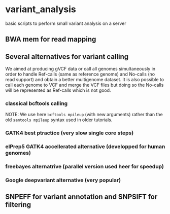 # variant_analysis
basic scripts to perform small variant analysis on a server

## BWA mem for read mapping

## Several alternatives for variant calling

We aimed at producing gVCF data or call all genomes simultaneously in order to handle Ref-calls (same as reference genome) and No-calls (no read support) and obtain a better multigenome dataset. It is also possible to call each genome to VCF and merge the VCF files but doing so the No-calls will be represented as Ref-calls which is not good.

### classical bcftools calling

NOTE: We use here ```bcftools mpileup``` (with new arguments) rather than the old ```samtools mpileup``` syntax used in older tutorials.

### GATK4 best ptractice (very slow single core steps)

### elPrep5 GATK4 accellerated alternative (developped for human genomes)

### freebayes alternatrive (parallel version used heer for speedup)

### Google deepvariant alternative (very popular)

## SNPEFF for variant annotation and SNPSIFT for filtering

